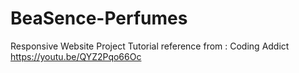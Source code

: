 # BeaSence-Perfumes
Responsive Website Project
Tutorial reference from : Coding Addict https://youtu.be/QYZ2Pqo66Oc
